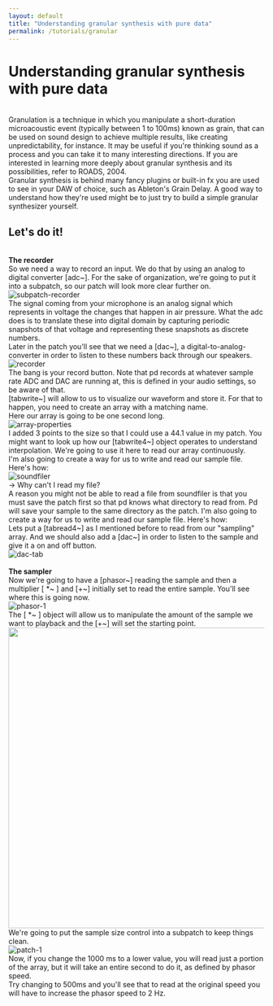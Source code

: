 ```yaml
---
layout: default
title: "Understanding granular synthesis with pure data"
permalink: /tutorials/granular
---
```


# Understanding granular synthesis with pure data
  
<br />Granulation is a technique in which you manipulate a short-duration microacoustic event (typically between 1 to 100ms) known as grain, that can be used on sound design to achieve multiple results, like creating unpredictability, for instance. It may be useful if you're thinking sound as a process and you can take it to many interesting directions. If you are interested in learning more deeply about granular synthesis and its possibilities, refer to ROADS, 2004.
<br />Granular synthesis is behind many fancy plugins or built-in fx you are used to see in your DAW of choice, such as Ableton's Grain Delay. A good way to understand how they're used might be to just try to build a simple granular synthesizer yourself.


## Let's do it!

<br />**The recorder**
<br />So we need a way to record an input. We do that by using an analog to digital converter [adc~]. For the sake of organization, we're going to put it into a subpatch, so our patch will look more clear further on.
<br />
![subpatch-recorder](https://user-images.githubusercontent.com/64982634/83361737-46ace280-a383-11ea-8692-bd982ff0bf39.JPG)
<br />
The signal coming from your microphone is an analog signal which represents in voltage the changes that happen in air pressure. What the adc does is to translate these into digital domain by capturing periodic snapshots of that voltage and representing these snapshots as discrete numbers.
<br />Later in the patch you'll see that we need a [dac~], a digital-to-analog-converter in order to listen to these numbers back through our speakers.
<br />
![recorder](https://user-images.githubusercontent.com/64982634/83361865-790b0f80-a384-11ea-864a-ae847d533a62.JPG)
<br />
The bang is your record button. Note that pd records at whatever sample rate ADC and DAC are running at, this is defined in your audio settings, so be aware of that.
<br />[tabwrite~] will allow to us to visualize our waveform and store it. For that to happen, you need to create an array with a matching name.
<br />Here our array is going to be one second long.
<br />
![array-properties](https://user-images.githubusercontent.com/64982634/83362038-17e43b80-a386-11ea-8364-cf0d2047492f.JPG)
<br />
I added 3 points to the size so that I could use a 44.1 value in my patch. You might want to look up how our [tabwrite4~] object operates to understand interpolation. We're going to use it here to read our array continuously.
<br />I'm also going to create a way for us to write and read our sample file. Here's how:
<br />
![soundfiler](https://user-images.githubusercontent.com/64982634/83362167-1109f880-a387-11ea-8809-508a4ff3cc96.JPG)
<br />
→ Why can't I read my file?
<br />A reason you might not be able to read a file from soundfiler is that you must save the patch first so that pd knows what directory to read from. Pd will save your sample to the same directory as the patch. I'm also going to create a way for us to write and read our sample file. Here's how:
<br />Lets put a [tabread4~] as I mentioned before to read from our "sampling" array. And we should also add a [dac~] in order to listen to the sample and give it a on and off button.
<br />
![dac-tab](https://user-images.githubusercontent.com/64982634/83399431-1dc73480-a3f9-11ea-8d2d-a6571ccb4115.JPG)
<br />
<br />**The sampler**
<br />Now we're going to have a [phasor~] reading the sample and then a multiplier [ *~ ] and [+~] initially set to read the entire sample. You'll see where this is going now.
<br />
![phasor-1](https://user-images.githubusercontent.com/64982634/83399821-c4abd080-a3f9-11ea-9ef2-2ab1312f6763.jpg)
<br />
The [ *~ ] object will allow us to manipulate the amount of the sample we want to playback and the [+~] will set the starting point.
<br />
<img src="https://user-images.githubusercontent.com/64982634/83400407-abefea80-a3fa-11ea-9981-cd69d70748dc.JPG" width="591">
<br />
We're going to put the sample size control into a subpatch to keep things clean.
<br />
![patch-1](https://user-images.githubusercontent.com/64982634/83406180-0478b500-a406-11ea-8ab2-78aecf5ffbd6.JPG)
<br />
Now, if you change the 1000 ms to a lower value, you will read just a portion of the array, but it will take an entire second to do it, as defined by phasor speed.
<br />Try changing to 500ms and you'll see that to read at the original speed you will have to increase the phasor speed to 2 Hz.
<br />
